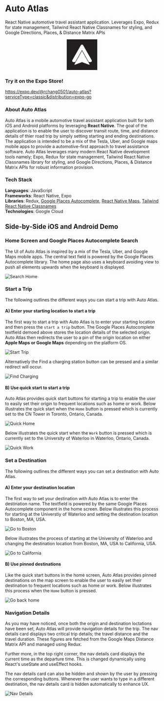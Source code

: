 # Auto Atlas
React Native automotive travel assistant application. Leverages Expo, Redux for state management, Tailwind React Native Classnames for styling, and Google Directions, Places, &amp; Distance Matrix APIs

<p align="center">
  <img src="/demo/icon.png" alt="auto_atlas_icon" width="100" height="100"/>
</p>

### Try it on the Expo Store! 
https://expo.dev/@rchang0501/auto-atlas?serviceType=classic&distribution=expo-go

### About Auto Atlas
Auto Atlas is a mobile automotive travel assistant application built for both iOS and Android platforms by leveraging **React Native**. The goal of the application is to enable the user to discover transit route, time, and distance details of thier road trip by simply setting starting and ending destinations. The application is intended to be a mix of the Tesla, Uber, and Google maps mobile apps to provide a automotive-first approach to travel assistance software. Auto Atlas leverages many modern React Native development tools namely; Expo, Redux for state management, Tailwind React Native Classnames library for styling, and Google Directions, Places, & Distance Matrix APIs for robust information provision. 

### Tech Stack
**Languages**: JavaScript </br>
**Frameworks**: React Native, Expo </br>
**Libraries**: Redux, [Google Places Autocomplete](https://github.com/FaridSafi/react-native-google-places-autocomplete), [React Native Maps](https://github.com/react-native-maps/react-native-maps), [Tailwind React Native Classnames](https://github.com/react-native-maps/react-native-maps) </br>
**Technologies**: Google Cloud </br>

## Side-by-Side iOS and Android Demo

### Home Screen and Google Places Autocomplete Search
The UI of Auto Atlas is inspired by a mix of the Tesla, Uber, and Google Maps mobile apps. The central text field is powered by the Google Places Autocomplete library. The home page also uses a keyboard avoiding view to push all elements upwards when the keyboard is displayed. 

![Search Home](/demo/1_search_home.gif)

### Start a Trip
The following outlines the different ways you can start a trip with Auto Atlas.

#### A) Enter your starting location to start a trip
The first way to start a trip with Auto Atlas is to enter your starting location and then press the `start a trip` button. The Google Places Autocomplete textfield demoed above stores the location details of the selected origin. Auto Atlas then redirects the user to a pin of the origin location on either **Apple Maps or Google Maps** depending on the platform OS. 

![Start Trip](/demo/2_start_trip.gif)

Alternatively the Find a charging station button can be pressed and a similar redirect will occur. 

![Find Charging](/demo/3_find_charging.gif)

#### B) Use quick start to start a trip
Auto Atlas provides quick start buttons for starting a trip to enable the user to easily set their origin to frequent locations such as home or work. Below illustrates the quick start when the `Home` button is pressed which is currently set to the CN Tower in Toronto, Ontario, Canada. 

![Quick Home](/demo/4_quick_home.gif)

Below illustrates the quick start when the `Work` button is pressed which is currently set to the University of Waterloo in Waterloo, Ontario, Canada. 

![Quick Work](/demo/5_quick_work.gif)

### Set a Destination
The following outlines the different ways you can set a destination with Auto Atlas.

#### A) Enter your destination location 
The first way to set your destination with Auto Atlas is to enter the destination name. The textfield is powered by the same Google Places Autocomplete component in the home screen. Below illustrates this process for starting at the Universtiy of Waterloo and setting the destination location to Boston, MA, USA.

![Go to Boston](/demo/6_boston.gif)

Below illustrates the process of starting at the University of Waterloo and changing the destination location from Boston, MA, USA to California, USA.

![Go to California](/demo/7_cali.gif)

#### B) Use pinned destinations 
Like the quick start buttons in the home screen, Auto Atlas provides pinned destinations on the map screen to enable the user to easily set their destination to frequent locations such as home or work. Below illustrates this process when the `Home` button is pressed. 

![Go back home](/demo/8_back_home.gif)

### Navigation Details 
As you may have noticed, once both the origin and destination loctations have been set, Auto Atlas will provide navigation details for the trip. The nav details card displays two critical trip details; the travel distance and the travel duration. These figures are fetched from the Google Maps Distance Matrix API and managed using Redux. 

Further more, in the top right corner, the nav details card displays the current time as the departure time. This is changed dynamically using React's useState and useEffect hooks. 

The nav details card can also be hidden and shown by the user by pressing the corresponding buttons. Whenever the user wants to type in a different destination, the nav details card is hidden automatically to enhance UX. 

![Nav Details](/demo/9_hide_details.gif)






